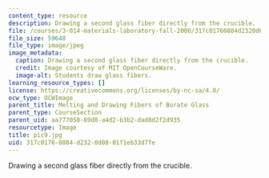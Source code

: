 ```yaml
---
content_type: resource
description: Drawing a second glass fiber directly from the crucible.
file: /courses/3-014-materials-laboratory-fall-2006/317c01760884d2320d0801f1eb33d7fe_pic9.jpg
file_size: 59648
file_type: image/jpeg
image_metadata:
  caption: Drawing a second glass fiber directly from the crucible.
  credit: Image courtesy of MIT OpenCourseWare.
  image-alt: Students draw glass fibers.
learning_resource_types: []
license: https://creativecommons.org/licenses/by-nc-sa/4.0/
ocw_type: OCWImage
parent_title: Melting and Drawing Fibers of Borate Glass
parent_type: CourseSection
parent_uid: aa777058-89d8-a4d2-b3b2-dad8d2f2d935
resourcetype: Image
title: pic9.jpg
uid: 317c0176-0884-d232-0d08-01f1eb33d7fe
---
```

Drawing a second glass fiber directly from the crucible.